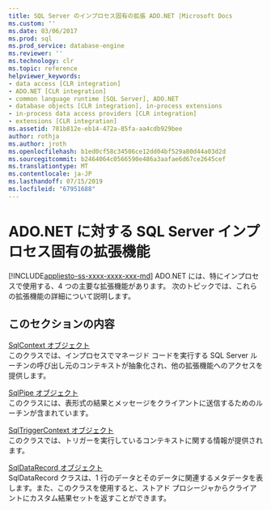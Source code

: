 ```yaml
---
title: SQL Server のインプロセス固有の拡張 ADO.NET |Microsoft Docs
ms.custom: ''
ms.date: 03/06/2017
ms.prod: sql
ms.prod_service: database-engine
ms.reviewer: ''
ms.technology: clr
ms.topic: reference
helpviewer_keywords:
- data access [CLR integration]
- ADO.NET [CLR integration]
- common language runtime [SQL Server], ADO.NET
- database objects [CLR integration], in-process extensions
- in-process data access providers [CLR integration]
- extensions [CLR integration]
ms.assetid: 781b812e-eb14-472a-85fa-aa4cdb929bee
author: rothja
ms.author: jroth
ms.openlocfilehash: b1ed0cf58c34506ce12dd04bf529a80d44a03d2d
ms.sourcegitcommit: b2464064c0566590e486a3aafae6d67ce2645cef
ms.translationtype: MT
ms.contentlocale: ja-JP
ms.lasthandoff: 07/15/2019
ms.locfileid: "67951688"
---
```

# <a name="sql-server-in-process-specific-extensions-to-adonet"></a>ADO.NET に対する SQL Server インプロセス固有の拡張機能
[!INCLUDE[appliesto-ss-xxxx-xxxx-xxx-md](../../includes/appliesto-ss-xxxx-xxxx-xxx-md.md)]
  ADO.NET には、特にインプロセスで使用する、4 つの主要な拡張機能があります。 次のトピックでは、これらの拡張機能の詳細について説明します。  
  
## <a name="in-this-section"></a>このセクションの内容  
 [SqlContext オブジェクト](../../relational-databases/clr-integration-data-access-in-process-ado-net/sqlcontext-object.md)  
 このクラスでは、インプロセスでマネージド コードを実行する SQL Server ルーチンの呼び出し元のコンテキストが抽象化され、他の拡張機能へのアクセスを提供します。  
  
 [SqlPipe オブジェクト](../../relational-databases/clr-integration-data-access-in-process-ado-net/sqlpipe-object.md)  
 このクラスには、表形式の結果とメッセージをクライアントに送信するためのルーチンが含まれています。  
  
 [SqlTriggerContext オブジェクト](../../relational-databases/clr-integration-data-access-in-process-ado-net/sqltriggercontext-object.md)  
 このクラスでは、トリガーを実行しているコンテキストに関する情報が提供されます。  
  
 [SqlDataRecord オブジェクト](../../relational-databases/clr-integration-data-access-in-process-ado-net/sqldatarecord-object.md)  
 SqlDataRecord クラスは、1 行のデータとそのデータに関連するメタデータを表します。また、このクラスを使用すると、ストアド プロシージャからクライアントにカスタム結果セットを返すことができます。  
  
  
